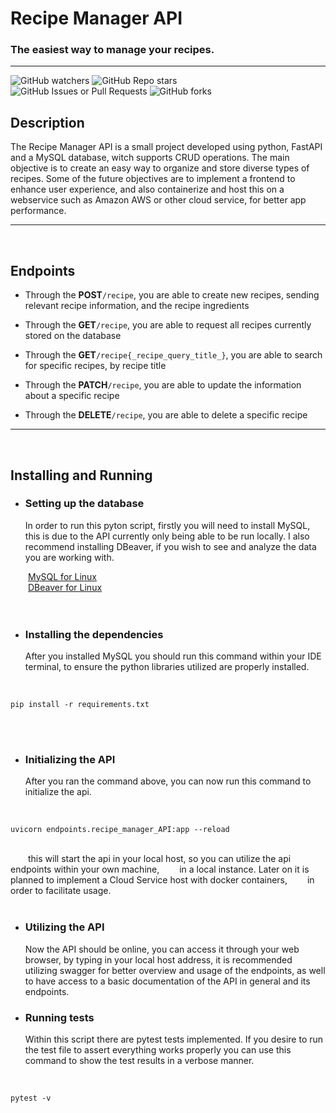 
# Recipe Manager API
### The easiest way to manage your recipes.

---
![GitHub watchers](https://img.shields.io/github/watchers/MarsTwelve/Recipe_Manager_API)
![GitHub Repo stars](https://img.shields.io/github/stars/MarsTwelve/Recipe_Manager_API)<br>
![GitHub Issues or Pull Requests](https://img.shields.io/github/issues/MarsTwelve/Recipe_Manager_API?style=flat-square&labelColor=2a3439)
![GitHub forks](https://img.shields.io/github/forks/MarsTwelve/Recipe_Manager_API?style=flat-square&labelColor=2a3439)

## Description
The Recipe Manager API is a small project developed using python, FastAPI and a MySQL
database, witch supports CRUD operations. The main objective is to create an easy way to
organize and store diverse types of recipes. Some of the future objectives are to implement
a frontend to enhance user experience, and also containerize and host this on a webservice such as
Amazon AWS or other cloud service, for better app performance.
<br />

---
<br />

## Endpoints
- Through the **POST**`/recipe`, you are able to create new recipes, sending relevant recipe information, and the recipe ingredients


- Through the **GET**`/recipe`,  you are able to request all recipes currently stored on the database


- Through the **GET**`/recipe{_recipe_query_title_}`, you are able to search for specific recipes, by recipe title


- Through the **PATCH**`/recipe`, you are able to update the information about a specific recipe


- Through the **DELETE**`/recipe`, you are able to delete a specific recipe

---
<br />

## Installing and Running
- ### Setting up the database
    In order to run this pyton script, firstly you will need to install MySQL, this is due to the
    API currently only being able to be run locally. I also recommend installing DBeaver, if you wish
    to see and analyze the data you are working with.<br>
	
&emsp;&emsp;[MySQL for Linux](https://dev.mysql.com/downloads/)<br>
&emsp;&emsp;[DBeaver for Linux](https://dbeaver.io/download/)<br>
<br />
<br />

- ### Installing the dependencies
  After you installed MySQL you should run this command within your IDE terminal, to ensure the python libraries 
  utilized are properly installed.
<br />

```
pip install -r requirements.txt
```
<br />
<br />

- ### Initializing the API
  After you ran the command above, you can now run this command to initialize the api.<br>
<br />

```
uvicorn endpoints.recipe_manager_API:app --reload
```
<br />
&emsp;&emsp;this will start the api in your local host, so you can utilize the api endpoints within your own machine, 
&emsp;&emsp;in a local instance. Later on it is planned to implement a Cloud Service host with docker containers, 
&emsp;&emsp;in order to facilitate usage.
<br />
<br />

- ### Utilizing the API
  Now the API should be online, you can access it through your web browser, by typing in your local host
  address, it is recommended utilizing swagger for better overview and usage of the endpoints, as well to have
  access to a basic documentation of the API in general and its endpoints.

- ### Running tests
  Within this script there are pytest tests implemented. If you desire to run the test file to assert everything works
  properly you can use this command to show the test results in a verbose manner.
<br />

```
pytest -v
```
